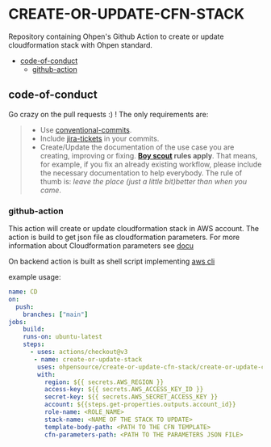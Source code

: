 # CREATE-OR-UPDATE-CFN-STACK

Repository containing Ohpen's Github Action to create or update cloudformation stack with Ohpen standard.

<!-- vscode-markdown-toc -->
* [code-of-conduct](#code-of-conduct)
	* [github-action](#github-action)

<!-- vscode-markdown-toc-config
	numbering=false
	autoSave=false
	/vscode-markdown-toc-config -->
<!-- /vscode-markdown-toc -->


## <a name='code-of-conduct'></a>code-of-conduct

Go crazy on the pull requests :) ! The only requirements are:

> - Use [conventional-commits](#check-conventional-commits).
> - Include [jira-tickets](#check-jira-tickets-commits) in your commits.
> - Create/Update the documentation of the use case you are creating, improving or fixing. **[Boy scout](https://biratkirat.medium.com/step-8-the-boy-scout-rule-robert-c-martin-uncle-bob-9ac839778385) rules apply**. That means, for example, if you fix an already existing workflow, please include the necessary documentation to help everybody. The rule of thumb is: _leave the place (just a little bit)better than when you came_.

### <a name='github-action'></a>github-action

This action will create or update cloudformation stack in AWS account. The action is build to get json file as cloudformation parameters. For more information about Cloudformation parameters see [docu](https://docs.aws.amazon.com/AWSCloudFormation/latest/UserGuide/parameters-section-structure.html)

On backend action is built as shell script implementing [aws cli](https://docs.aws.amazon.com/cli/latest/reference/cloudformation/index.html#cli-aws-cloudformation) 

example usage:

```yaml
name: CD
on:
  push:
    branches: ["main"]
jobs:
    build:
    runs-on: ubuntu-latest
    steps:
      - uses: actions/checkout@v3
       - name: create-or-update-stack
        uses: ohpensource/create-or-update-cfn-stack/create-or-update-cfn-stack@v0.0.2
        with:
          region: ${{ secrets.AWS_REGION }}
          access-key: ${{ secrets.AWS_ACCESS_KEY_ID }}
          secret-key: ${{ secrets.AWS_SECRET_ACCESS_KEY }}
          account: ${{steps.get-properties.outputs.account_id}}
          role-name: <ROLE_NAME>
          stack-name: <NAME OF THE STACK TO UPDATE>
          template-body-path: <PATH TO THE CFN TEMPLATE>
          cfn-parameters-path: <PATH TO THE PARAMETERS JSON FILE>
          
```